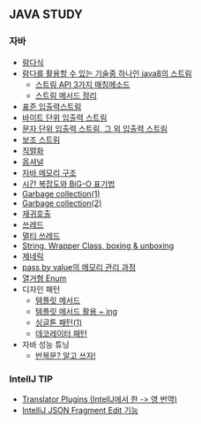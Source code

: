 ## JAVA STUDY

### 자바
  
* [람다식](https://junghyungil.tistory.com/39?category=892275)
* [람다를 활용할 수 있는 기술중 하나인 java8의 스트림](https://junghyungil.tistory.com/40?category=892275)
    * [스트림 API 3가지 매칭메소드](https://junghyungil.tistory.com/48?category=892275)
    * [스트림 메서드 정리](https://junghyungil.tistory.com/49?category=892275)
* [표준 입출력스트림](https://junghyungil.tistory.com/72?category=892275) 
* [바이트 단위 입출력 스트림](https://junghyungil.tistory.com/73?category=892275)   
* [문자 단위 입출력 스트림, 그 외 입출력 스트림](https://junghyungil.tistory.com/74?category=892275)
* [보조 스트림](https://junghyungil.tistory.com/75?category=892275)
* [직렬화](https://junghyungil.tistory.com/77?category=892275)
* [옵셔널](https://junghyungil.tistory.com/44?category=892275)
* [자바 메모리 구조](https://junghyungil.tistory.com/14?category=892275)
* [시간 복잡도와 BiG-O 표기법](https://junghyungil.tistory.com/10?category=892275)
* [Garbage collection(1)](https://junghyungil.tistory.com/8?category=892275)
* [Garbage collection(2)](https://junghyungil.tistory.com/9?category=892275)
* [재귀호출](https://junghyungil.tistory.com/16?category=892275)
* [쓰레드](https://junghyungil.tistory.com/68?category=892275)
* [멀티 쓰레드](https://junghyungil.tistory.com/69?category=892275)
* [String, Wrapper Class, boxing & unboxing](https://junghyungil.tistory.com/70?category=892275)
* [제네릭](https://junghyungil.tistory.com/71?category=892275)
* [pass by value의 메모리 관리 과정](https://junghyungil.tistory.com/89?category=892275)
* [열거형 Enum](https://junghyungil.tistory.com/88?category=892275)  
* 디자인 패턴
    * [템플릿 메서드](https://junghyungil.tistory.com/64?category=892275)
    * [템플릿 메서드 활용 ~ ing]()
    * [싱글톤 패턴(1)](https://junghyungil.tistory.com/66?category=892275)
    * [데코레이터 패턴](https://junghyungil.tistory.com/67?category=892275)
* 자바 성능 튜닝
   * [반복문? 알고 쓰자!](https://junghyungil.tistory.com/65?category=892275)
    
    
### IntellJ TIP

* [Translator Plugins (IntellJ에서 한 -> 영 번역)](https://junghyungil.tistory.com/63?category=905725)
* [IntelliJ JSON Fragment Edit 기능](https://junghyungil.tistory.com/79?category=905725)
